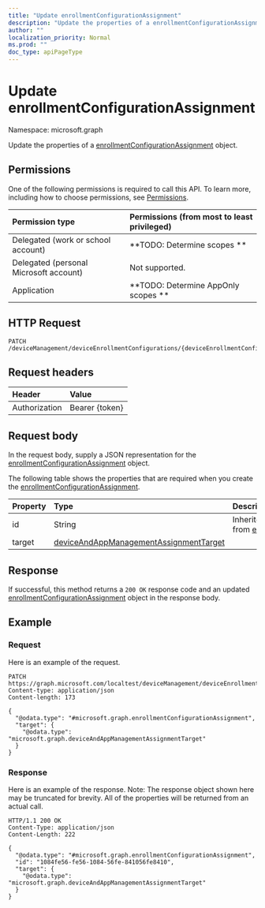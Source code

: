 ```yaml
---
title: "Update enrollmentConfigurationAssignment"
description: "Update the properties of a enrollmentConfigurationAssignment object."
author: ""
localization_priority: Normal
ms.prod: ""
doc_type: apiPageType
---
```


# Update enrollmentConfigurationAssignment

Namespace: microsoft.graph

Update the properties of a [enrollmentConfigurationAssignment](../resources/enrollmentconfigurationassignment.md) object.

## Permissions
One of the following permissions is required to call this API. To learn more, including how to choose permissions, see [Permissions](/concepts/permissions-reference.md).

|Permission type|Permissions (from most to least privileged)|
|:---|:---|
|Delegated (work or school account)|**TODO: Determine scopes **|
|Delegated (personal Microsoft account)|Not supported.|
|Application|**TODO: Determine AppOnly scopes **|

## HTTP Request
<!-- {
  "blockType": "ignored"
}
-->
``` http
PATCH /deviceManagement/deviceEnrollmentConfigurations/{deviceEnrollmentConfigurationId}/assignments/{enrollmentConfigurationAssignmentId}
```

## Request headers
|Header|Value|
|:---|:---|
|Authorization|Bearer {token}|

## Request body
In the request body, supply a JSON representation for the [enrollmentConfigurationAssignment](../resources/enrollmentconfigurationassignment.md) object.

The following table shows the properties that are required when you create the [enrollmentConfigurationAssignment](../resources/enrollmentconfigurationassignment.md).

|Property|Type|Description|
|:---|:---|:---|
|id|String| Inherited from [entity](../resources/entity.md)|
|target|[deviceAndAppManagementAssignmentTarget](../resources/deviceandappmanagementassignmenttarget.md)||



## Response
If successful, this method returns a `200 OK` response code and an updated [enrollmentConfigurationAssignment](../resources/enrollmentconfigurationassignment.md) object in the response body.

## Example

### Request
Here is an example of the request.
<!-- {
  "blockType": "request",
  "name": "update_enrollmentconfigurationassignment"
}
-->
``` http
PATCH https://graph.microsoft.com/localtest/deviceManagement/deviceEnrollmentConfigurations/{deviceEnrollmentConfigurationId}/assignments/{enrollmentConfigurationAssignmentId}
Content-type: application/json
Content-length: 173

{
  "@odata.type": "#microsoft.graph.enrollmentConfigurationAssignment",
  "target": {
    "@odata.type": "microsoft.graph.deviceAndAppManagementAssignmentTarget"
  }
}
```

### Response
Here is an example of the response. Note: The response object shown here may be truncated for brevity. All of the properties will be returned from an actual call.
<!-- {
  "blockType": "response",
  "truncated": true
}
-->
``` http
HTTP/1.1 200 OK
Content-Type: application/json
Content-Length: 222

{
  "@odata.type": "#microsoft.graph.enrollmentConfigurationAssignment",
  "id": "1084fe56-fe56-1084-56fe-841056fe8410",
  "target": {
    "@odata.type": "microsoft.graph.deviceAndAppManagementAssignmentTarget"
  }
}
```

